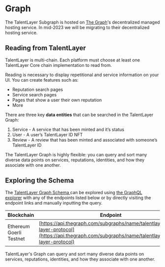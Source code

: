 # Graph

The TalentLayer Subgraph is hosted on [The Graph](https://thegraph.com/en/)'s decentralized managed hosting service. In mid-2023 we will be migrating to their decentralized hosting service.

## Reading from TalentLayer

TalentLayer is multi-chain. Each platform must choose at least one TalentLayer Core chain implementation to read from.

Reading is necessary to display repetitional and service information on your UI. You can create features such as:

* Reputation search pages
* Service search pages
* Pages that show a user their own reputation
* More

There are three key **data entities** that can be searched in the TalentLayer Graph:

1. Service - A service that has been minted and it’s status
2. User - A user’s TalentLayer ID NFT
3. Review - A review that has been minted and associated with someone’s TalentLayer ID

The TalentLayer Graph is highly flexible: you can query and sort many diverse data points on services, reputations, identities, and how they associate with one another.

## Exploring the Schema

The [TalentLayer Graph Schema ](https://github.com/TalentLayer/talentlayer-id-subgraph/blob/main/schema.graphql)can be explored using [the GraphQL explorer](https://cloud.hasura.io/public/graphiql) with any of the endpoints listed below or by directly visiting the endpoint links and manually inputting the query.

| Blockchain              | Endpoint                                                                                                                                               |
| ----------------------- | ------------------------------------------------------------------------------------------------------------------------------------------------------ |
| Ethereum Goerli Testnet | [https://api.thegraph.com/subgraphs/name/talentlayer/talent-layer-protocol](https://api.thegraph.com/subgraphs/name/talentlayer/talent-layer-protocol) |

TalentLayer's Graph can query and sort many diverse data points on services, reputations, identities, and how they associate with one another.
